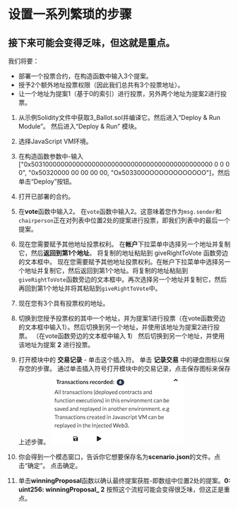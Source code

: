 # 设置一系列繁琐的步骤

## 接下来可能会变得乏味，但这就是重点。

我们将要：

- 部署一个投票合约，在构造函数中输入3个提案。
- 授予2个额外地址投票权限（因此我们总共有3个投票地址）。
- 让一个地址为提案1（基于0的索引）进行投票，另外两个地址为提案2进行投票。

1. 从示例Solidity文件中获取3_Ballot.sol并编译它。然后进入“Deploy & Run Module”。  然后进入“Deploy & Run” 模块。

2. 选择JavaScript VM环境。

3. 在构造函数参数中-输入["0x50310000000000000000000000000000000000000000000 0 0 0 0", "0x50320000 00 00 00 00, "Ox503300OOOOOOOOOOOOO"]，然后单击“Deploy”按钮。

4. 打开已部署的合约。

5. 在**vote**函数中输入2。  在`vote`函数中输入2。这意味着您作为`msg.sender`和`chairperson`正在对列表中位置2处的提案进行投票，即我们列表中的最后一个提案。

6. 现在您需要赋予其他地址投票权利。  在**帐户**下拉菜单中选择另一个地址并复制它，然后**返回到第1个地址**。  将复制的地址粘贴到 giveRightToVote 函数旁边的文本框中。  现在您需要赋予其他地址投票权利。在帐户下拉菜单中选择另一个地址并复制它，然后返回到第1个地址。将复制的地址粘贴到`giveRightToVote`函数旁边的文本框中。再次选择另一个地址并复制它，然后再回到第1个地址并将其粘贴到`giveRightToVote`中。

7. 现在您有3个具有投票权的地址。

8. 切换到您授予投票权的其中一个地址，并为提案1进行投票（在vote函数旁边的文本框中输入1）。然后切换到另一个地址，并使用该地址为提案2进行投票。  （在vote函数旁边的文本框中输入 **1**）  然后切换到另一个地址，并使用该地址为提案 **2** 进行投票。

9. 打开模块中的 **交易记录** - 单击这个插入符。 单击 **记录交易** 中的硬盘图标以保存您的步骤。
   通过单击插入符号打开模块中的交易记录，点击保存图标来保存上述步骤。
   ![recorder](https://github.com/ethereum/remix-workshops/blob/master/Recorder/2_Record/images/recorder.png?raw=true "recorder")

10. 你会得到一个模态窗口，告诉你它想要保存名为**scenario.json**的文件。点击“确定”。  点击确定。

11. 单击**winningProposal**函数以确认最终提案获胜-即数组中位置2处的提案。**0: uint256: winningProposal_ 2** 按照这个流程可能会变得很乏味，但这正是重点。

